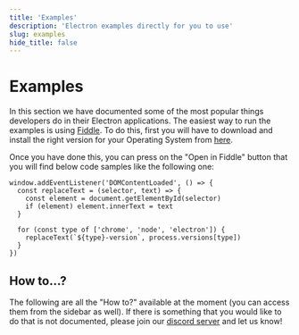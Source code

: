```yaml
---
title: 'Examples'
description: 'Electron examples directly for you to use'
slug: examples
hide_title: false
---
```


# Examples

In this section we have documented some of the most popular things developers do
in their Electron applications. The easiest way to run the examples is using
[Fiddle][fiddle]. To do this, first you will have to download and install the
right version for your Operating System from [here][fiddle].

Once you have done this, you can press on the "Open in Fiddle" button that you
will find below code samples like the following one:

```fiddle docs/fiddles/quick-start
window.addEventListener('DOMContentLoaded', () => {
  const replaceText = (selector, text) => {
    const element = document.getElementById(selector)
    if (element) element.innerText = text
  }

  for (const type of ['chrome', 'node', 'electron']) {
    replaceText(`${type}-version`, process.versions[type])
  }
})
```

## How to...?

The following are all the "How to?" available at the moment (you can access them
from the sidebar as well). If there is something that you would like to do that
is not documented, please join our [discord server][] and let us know!

[discord server]: https://discord.com/invite/electron
[fiddle]: https://www.electronjs.org/fiddle

